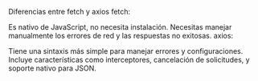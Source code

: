 Diferencias entre fetch y axios
fetch:

Es nativo de JavaScript, no necesita instalación.
Necesitas manejar manualmente los errores de red y las respuestas no exitosas.
axios:

Tiene una sintaxis más simple para manejar errores y configuraciones.
Incluye características como interceptores, cancelación de solicitudes, y soporte nativo para JSON.
